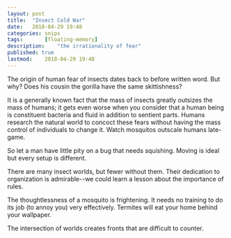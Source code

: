 ```yaml
---
layout: post
title: 	"Insect Cold War"
date:	2018-04-29 19:48
categories:	snips
tags:		[floating-memory] 
description: 	"the irrationality of fear"
published: true
lastmod:	2018-04-29 19:48
---
```


The origin of human fear of insects dates back to before written word. But why? Does his cousin the gorilla have the same skittishness? 

It is a generally known fact that the mass of insects greatly outsizes the mass of humans; it gets even worse when you consider that a human being is constituent bacteria and fluid in addition to sentient parts. Humans research the natural world to concoct these fears without having the mass control of individuals to change it. Watch mosquitos outscale humans late-game.

So let a man have little pity on a bug that needs squishing. Moving is ideal but every setup is different. 

There are many insect worlds, but fewer without them. Their dedication to organization is admirable--we could learn a lesson about the importance of rules. 

The thoughtlessness of a mosquito is frightening. It needs no training to do its job (to annoy you) very effectively. Termites will eat your home behind your wallpaper. 

The intersection of worlds creates fronts that are difficult to counter. 
